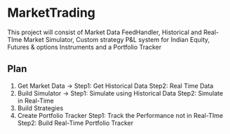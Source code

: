 # MarketTrading
This project will consist of Market Data FeedHandler, Historical and Real-TIme Market Simulator, Custom strategy P&amp;L system for Indian Equity, Futures &amp; options Instruments and a Portfolio Tracker

## Plan
1. Get Market Data -> Step1: Get Historical Data Step2: Real Time Data
2. Build Simulator -> Step1: Simulate using Historical Data  Step2: Simulate in Real-Time
3. Build Strategies
4. Create Portfolio Tracker Step1: Track the Performance not in Real-TIme Step2: Build Real-Time Portfolio Tracker
